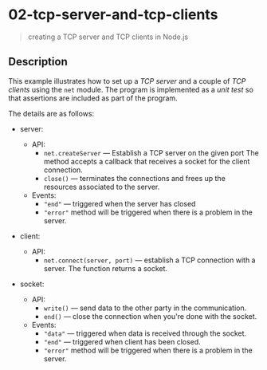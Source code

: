 # 02-tcp-server-and-tcp-clients
> creating a TCP server and TCP clients in Node.js

## Description
This example illustrates how to set up a *TCP server* and a couple of *TCP clients* using the `net` module.
The program is implemented as a *unit test* so that assertions are included as part of the program.

The details are as follows:
+ server:
  + API:
    + `net.createServer` &mdash; Establish a TCP server on the given port The method accepts a callback that receives a socket for the client connection.
    + `close()` &mdash; terminates the connections and frees up the resources associated to the server.
  + Events:
    + `"end"` &mdash; triggered when the server has closed
    + `"error"` method will be triggered when there is a problem in the server.

+ client:
  + API:
    + `net.connect(server, port)` &mdash; establish a TCP connection with a server. The function returns a socket.

+ socket:
  + API:
    + `write()` &mdash; send data to the other party in the communication.
    + `end()` &mdash; close the connection when you're done with the socket.
  + Events:
    + `"data"` &mdash; triggered when data is received through the socket.
    + `"end"` &mdash; triggered when client has been closed.
    + `"error"` method will be triggered when there is a problem in the server.
